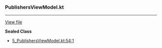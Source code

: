 ### PublishersViewModel.kt
---
[View file](files/5_PublishersViewModel.kt)

**Sealed Class**

 - [5_PublishersViewModel.kt:54:1](files/5_PublishersViewModel.kt#L54)
